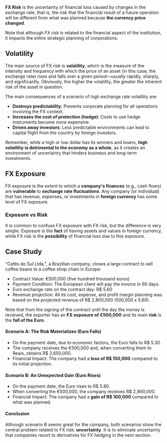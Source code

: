**FX Risk** is the uncertainty of financial loss caused by changes in the exchange rate, that is, the risk that the financial result of a future operation will be different from what was planned because **the currency price changed**.

Note that although FX risk is related to the financial aspect of the institution, it impacts the entire strategic planning of corporations.

## Volatility

The main source of FX risk is **volatility**, which is the measure of the intensity and frequency with which the price of an asset (in this case, the exchange rate) rises and falls over a given period—usually rapidly, sharply, and significantly. Obviously, the higher the volatility, the greater the inherent risk of the asset in question.

The main consequences of a scenario of high exchange rate volatility are:

* **Destroys predictability**: Prevents corporate planning for all operations involving the FX context.
* **Increases the cost of protection (hedge)**: Costs to use hedge instruments become more expensive.
* **Drives away investors**: Less predictable environments can lead to capital flight from the country by foreign investors.

Remember, while a high or low dollar has its winners and losers, **high volatility is detrimental to the economy as a whole**, as it creates an environment of uncertainty that hinders business and long-term investments.

## FX Exposure

FX exposure is the extent to which a **company's finances** (e.g., cash flows) are **vulnerable** to **exchange rate fluctuations**. Any company (or individual) that has revenue, expenses, or investments in **foreign currency** has some level of FX exposure.

### Exposure vs Risk

It is common to confuse FX exposure with FX risk, but the difference is very simple. Exposure is the **fact** of having assets and values in foreign currency, while FX risk is the **possibility** of financial loss due to this exposure.

## Case Study

"Cafés do Sul Ltda.", a Brazilian company, closes a large contract to sell coffee beans to a coffee shop chain in Europe:

* Contract Value: €500,000 (five hundred thousand euros)
* Payment Condition: The European client will pay the invoice in 60 days.
* Euro exchange rate on the contract day: R$ 5.60
* Revenue projection: All its cost, expense, and profit margin planning was based on the projected revenue of R$ 2,800,000 (500,000 x 5.60).

Note that from the signing of the contract until the day the money is received, the exporter has an **FX exposure of €500,000** and its main **risk** is the **fall of the Euro**.

#### Scenario A: The Risk Materializes (Euro Falls)

* On the payment date, due to economic factors, the Euro falls to R$ 5.30.
* The company receives the €500,000 and, when converting them to Reais, obtains R$ 2,650,000.
* Financial Impact: The company had a **loss of R$ 150,000** compared to its initial projection.

#### Scenario B: An Unexpected Gain (Euro Rises)

* On the payment date, the Euro rises to R$ 5.80.
* When converting the €500,000, the company receives R$ 2,900,000.
* Financial Impact: The company had a **gain of R$ 100,000** compared to what was planned.

#### Conclusion

Although scenario B seems great for the company, both scenarios show the central problem related to FX risk: **uncertainty**. It is to eliminate uncertainty that companies resort to derivatives for FX hedging in the next section. 